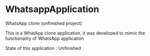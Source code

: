 # WhatsappApplication
WhatsApp clone (unfinished project)

This is a WhatApp clone application, it was developed to mimic the functionality of WhatsApp application

State of this application : Unfinished
